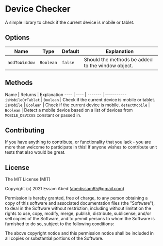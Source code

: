 # Device Checker

A simple library to check if the current device is mobile or tablet.

## Options

Name | Type | Default | Explanation
---- | ---- | ------- | -----------
  `addToWindow` | `Boolean` | `false` | Should the methods be added to the window object.

## Methods

Name | Returns | Explanation
---- | ---- | ------- | -----------
  `isMobileOrTablet` | `Boolean` | Check if the current device is mobile or tablet.
  `isMobile` | `Boolean` | Check if the current device is mobile.
  `detectMobile` | `Boolean` | Detect a mobile device based on a list of devices from `MOBILE_DEVICES` constant or passed in.

## Contributing

If you have anything to contribute, or functionality that you lack - you are more than welcome to participate in this!
If anyone wishes to contribute unit tests that also would be great.

## License

The MIT License (MIT)

Copyright (c) 2021 Essam Abed (abedissam95@gmail.com)

Permission is hereby granted, free of charge, to any person obtaining a copy
of this software and associated documentation files (the "Software"), to deal
in the Software without restriction, including without limitation the rights
to use, copy, modify, merge, publish, distribute, sublicense, and/or sell
copies of the Software, and to permit persons to whom the Software is
furnished to do so, subject to the following conditions:

The above copyright notice and this permission notice shall be included in all
copies or substantial portions of the Software.